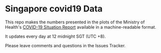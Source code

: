 # Singapore covid19 Data
 
This repo makes the numbers presented in the plots of the Ministry of Health's [COVID-19 Situation Report](https://covidsitrep.moh.gov.sg) available in a machine-readable format.

It updates every day at 12 midnight SGT (UTC +8).

Please leave comments and questions in the Issues Tracker.

